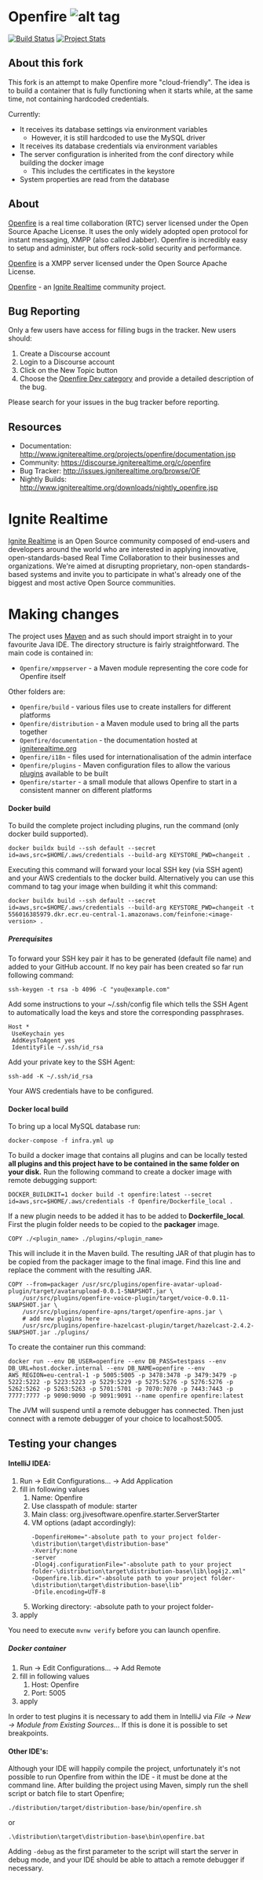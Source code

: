 Openfire ![alt tag](https://raw.githubusercontent.com/igniterealtime/IgniteRealtime-Website/master/src/main/webapp/images/logo_openfire.gif)
========
[![Build Status](https://travis-ci.org/igniterealtime/Openfire.svg?branch=master)](https://travis-ci.org/igniterealtime/Openfire)  [![Project Stats](https://www.openhub.net/p/Openfire/widgets/project_thin_badge.gif)](https://www.openhub.net/p/Openfire)

About this fork
-----
This fork is an attempt to make Openfire more "cloud-friendly". The idea is to build a container that is fully functioning when it starts while, at the same time, not containing hardcoded credentials.

Currently:
* It receives its database settings via environment variables
  * However, it is still hardcoded to use the MySQL driver
* It receives its database credentials via environment variables
* The server configuration is inherited from the conf directory while building the docker image
  * This includes the certificates in the keystore 
* System properties are read from the database

About
-----
[Openfire] is a real time collaboration (RTC) server licensed under the Open Source Apache License. It uses the only widely adopted open protocol for instant messaging, XMPP (also called Jabber). Openfire is incredibly easy to setup and administer, but offers rock-solid security and performance.

[Openfire] is a XMPP server licensed under the Open Source Apache License.

[Openfire] - an [Ignite Realtime] community project.

Bug Reporting
-------------

Only a few users have access for filling bugs in the tracker. New
users should:

1. Create a Discourse account
2. Login to a Discourse account
3. Click on the New Topic button
4. Choose the [Openfire Dev category](https://discourse.igniterealtime.org/c/openfire/openfire-dev) and provide a detailed description of the bug.

Please search for your issues in the bug tracker before reporting.

Resources
---------

- Documentation: http://www.igniterealtime.org/projects/openfire/documentation.jsp
- Community: https://discourse.igniterealtime.org/c/openfire
- Bug Tracker: http://issues.igniterealtime.org/browse/OF
- Nightly Builds: http://www.igniterealtime.org/downloads/nightly_openfire.jsp

Ignite Realtime
===============

[Ignite Realtime] is an Open Source community composed of end-users and developers around the world who 
are interested in applying innovative, open-standards-based Real Time Collaboration to their businesses and organizations. 
We're aimed at disrupting proprietary, non-open standards-based systems and invite you to participate in what's already one 
of the biggest and most active Open Source communities.

[Openfire]: http://www.igniterealtime.org/projects/openfire/index.jsp
[Ignite Realtime]: http://www.igniterealtime.org
[XMPP (Jabber)]: http://xmpp.org/

Making changes
==============
The project uses [Maven](https://maven.apache.org/) and as such should import straight in to your favourite Java IDE.
The directory structure is fairly straightforward. The main code is contained in:

* `Openfire/xmppserver` - a Maven module representing the core code for Openfire itself

Other folders are:  
* `Openfire/build` - various files use to create installers for different platforms
* `Openfire/distribution` - a Maven module used to bring all the parts together
* `Openfire/documentation` - the documentation hosted at [igniterealtime.org](https://www.igniterealtime.org/projects/openfire/documentation.jsp)
* `Openfire/i18n` - files used for internationalisation of the admin interface
* `Openfire/plugins` - Maven configuration files to allow the various [plugins](https://www.igniterealtime.org/projects/openfire/plugins.jsp) available to be built
* `Openfire/starter` - a small module that allows Openfire to start in a consistent manner on different platforms

#### Docker build
To build the complete project including plugins, run the command (only docker build supported).
```
docker buildx build --ssh default --secret id=aws,src=$HOME/.aws/credentials --build-arg KEYSTORE_PWD=changeit .
```
Executing this command will forward your local SSH key (via SSH agent) and your AWS credentials to the docker build.
Alternatively you can use this command to tag your image when building it whit this command:
```
docker buildx build --ssh default --secret id=aws,src=$HOME/.aws/credentials --build-arg KEYSTORE_PWD=changeit -t 556016385979.dkr.ecr.eu-central-1.amazonaws.com/feinfone:<image-version> .
``` 

##### Prerequisites
To forward your SSH key pair it has to be generated (default file name) and added to your GitHub account.
If no key pair has been created so far run following command:
```
ssh-keygen -t rsa -b 4096 -C "you@example.com"
```

Add some instructions to your ~/.ssh/config file which tells the SSH Agent to automatically load the keys and store the corresponding passphrases.
```
Host *
 UseKeychain yes
 AddKeysToAgent yes
 IdentityFile ~/.ssh/id_rsa
```

Add your private key to the SSH Agent:
```
ssh-add -K ~/.ssh/id_rsa
```

Your AWS credentials have to be configured.

#### Docker local build
To bring up a local MySQL database run:
```
docker-compose -f infra.yml up
```

To build a docker image that contains all plugins and can be locally tested **all plugins and this project have to be
contained in the same folder on your disk.**
Run the following command to create a docker image with remote debugging support:
```
DOCKER_BUILDKIT=1 docker build -t openfire:latest --secret id=aws,src=$HOME/.aws/credentials -f Openfire/Dockerfile_local .
```

If a new plugin needs to be added it has to be added to **Dockerfile_local**.
First the plugin folder needs to be copied to the **packager** image.
```
COPY ./<plugin_name> ./plugins/<plugin_name>
```
This will include it in the Maven build.
The resulting JAR of that plugin has to be copied from the packager image to the final image.
Find this line and replace the comment with the resulting JAR. 
```
COPY --from=packager /usr/src/plugins/openfire-avatar-upload-plugin/target/avatarupload-0.0.1-SNAPSHOT.jar \
    /usr/src/plugins/openfire-voice-plugin/target/voice-0.0.11-SNAPSHOT.jar \
    /usr/src/plugins/openfire-apns/target/openfire-apns.jar \
    # add new plugins here
    /usr/src/plugins/openfire-hazelcast-plugin/target/hazelcast-2.4.2-SNAPSHOT.jar ./plugins/
```

To create the container run this command:
```
docker run --env DB_USER=openfire --env DB_PASS=testpass --env DB_URL=host.docker.internal --env DB_NAME=openfire --env AWS_REGION=eu-central-1 -p 5005:5005 -p 3478:3478 -p 3479:3479 -p 5222:5222 -p 5223:5223 -p 5229:5229 -p 5275:5276 -p 5276:5276 -p 5262:5262 -p 5263:5263 -p 5701:5701 -p 7070:7070 -p 7443:7443 -p 7777:7777 -p 9090:9090 -p 9091:9091 --name openfire openfire:latest
```
The JVM will suspend until a remote debugger has connected.
Then just connect with a remote debugger of your choice to localhost:5005.

Testing your changes
--------------------

#### IntelliJ IDEA:

1. Run -> Edit Configurations... -> Add Application
2. fill in following values
    1. Name: Openfire
    2. Use classpath of module: starter
    3. Main class: org.jivesoftware.openfire.starter.ServerStarter
    4. VM options (adapt accordingly):
        ````
        -DopenfireHome="-absolute path to your project folder-\distribution\target\distribution-base" 
        -Xverify:none
        -server
        -Dlog4j.configurationFile="-absolute path to your project folder-\distribution\target\distribution-base\lib\log4j2.xml"
        -Dopenfire.lib.dir="-absolute path to your project folder-\distribution\target\distribution-base\lib"
        -Dfile.encoding=UTF-8
       ````
   5. Working directory: -absolute path to your project folder-
3. apply

You need to execute `mvnw verify` before you can launch openfire.

##### Docker container
1. Run -> Edit Configurations... -> Add Remote
2. fill in following values
    1. Host: Openfire
    2. Port: 5005
3. apply

In order to test plugins it is necessary to add them in IntelliJ via *File -> New -> Module from Existing Sources...*
If this is done it is possible to set breakpoints. 

#### Other IDE's:

Although your IDE will happily compile the project, unfortunately it's not possible to run Openfire from within the 
IDE - it must be done at the command line. After building the project using Maven, simply run the shell script or 
batch file to start Openfire;
```
./distribution/target/distribution-base/bin/openfire.sh
```
or
```
.\distribution\target\distribution-base\bin\openfire.bat
```

Adding `-debug` as the first parameter to the script will start the server in debug mode, and your IDE should be able
to attach a remote debugger if necessary.
